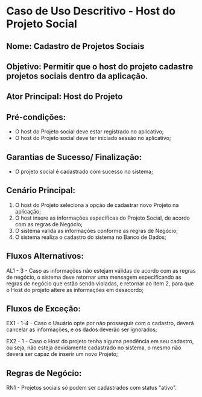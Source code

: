 # Caso de Uso Descritivo - Host do Projeto Social

## Nome: Cadastro de Projetos Sociais

## Objetivo: Permitir que o host do projeto cadastre projetos sociais dentro da aplicação.

## Ator Principal: Host do Projeto

## Pré-condições: 

- O host do Projeto social deve estar registrado no aplicativo;
- O host do Projeto social deve ter iniciado sessão no aplicativo;

## Garantias de Sucesso/ Finalização:

- O projeto social é cadastrado com sucesso no sistema;

## Cenário Principal:

1. O host do Projeto seleciona a opção de cadastrar novo Projeto na aplicação;
2. O host insere as informações específicas do Projeto Social, de acordo com as regras de Negócio;
3. O sistema valida as informações conforme as regras de Negócio;
4. O sistema realiza o cadastro do sistema no Banco de Dados;

## Fluxos Alternativos: 

AL1 - 3 - Caso as informações não estejam válidas de acordo com as regras de negócio, o sistema deve retornar uma mensagem especificando as regras de negócio que estão sendo violadas, e retornar ao item 2, para que o Host do projeto altere as informações em desacordo;

## Fluxos de Exceção:

EX1 - 1-4 - Caso o Usuário opte por não prosseguir com o cadastro, deverá cancelar as informações, e os dados deverão ser ignorados;

EX2 - 1 - Caso o Host do projeto tenha alguma pendência em seu cadastro, ou seja, não esteja devidamente cadastrado no sistema, o mesmo não deverá ser capaz de inserir um novo Projeto;

## Regras de Negócio: 

RN1 - Projetos sociais só podem ser cadastrados com status "ativo".
